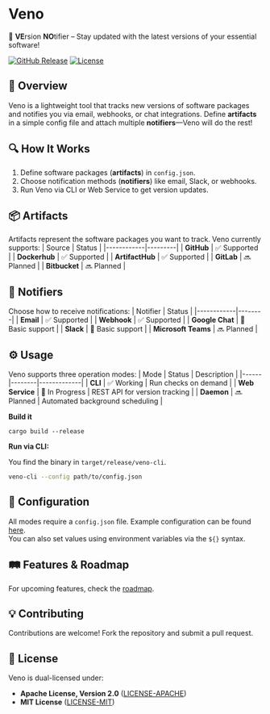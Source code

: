 # **Veno**

📢 **VE**rsion **NO**tifier – Stay updated with the latest versions of your essential software!

[![GitHub Release](https://img.shields.io/github/v/release/marekzan/veno)](https://github.com/marekzan/veno/releases)
[![License](https://img.shields.io/badge/license-Apache%202.0%20or%20MIT-blue.svg)](./LICENSE)

## 🚀 **Overview**

Veno is a lightweight tool that tracks new versions of software packages and notifies you via email, webhooks, or chat integrations. Define **artifacts** in a simple config file and attach multiple **notifiers**—Veno will do the rest!

## 🔍 **How It Works**

1. Define software packages (**artifacts**) in `config.json`.
2. Choose notification methods (**notifiers**) like email, Slack, or webhooks.
3. Run Veno via CLI or Web Service to get version updates.

## 📦 **Artifacts**

Artifacts represent the software packages you want to track. Veno currently supports:
| Source | Status |
|------------|---------|
| **GitHub** | ✅ Supported |
| **Dockerhub** | ✅ Supported |
| **ArtifactHub** | ✅ Supported |
| **GitLab** | 🔜 Planned |
| **Bitbucket** | 🔜 Planned |

## 🔔 **Notifiers**

Choose how to receive notifications:
| Notifier | Status |
|------------|--------|
| **Email** | ✅ Supported |
| **Webhook** | ✅ Supported |
| **Google Chat** | 🚧 Basic support |
| **Slack** | 🚧 Basic support |
| **Microsoft Teams** | 🔜 Planned |

## ⚙️ **Usage**

Veno supports three operation modes:
| Mode | Status | Description |
|------|--------|-------------|
| **CLI** | ✅ Working | Run checks on demand |
| **Web Service** | 🚧 In Progress | REST API for version tracking |
| **Daemon** | 🔜 Planned | Automated background scheduling |

**Build it**

`cargo build --release`

**Run via CLI:**

You find the binary in `target/release/veno-cli`.

```sh
veno-cli --config path/to/config.json
```

## 🔧 **Configuration**

All modes require a `config.json` file. Example configuration can be found [here](examples/CONFIG.md).  
You can also set values using environment variables via the `${}` syntax.

## 🛤️ **Features & Roadmap**

For upcoming features, check the [roadmap](ROADMAP.md).

## 💡 **Contributing**

Contributions are welcome! Fork the repository and submit a pull request.

## 📝 **License**

Veno is dual-licensed under:

- **Apache License, Version 2.0** ([LICENSE-APACHE](./LICENSE-APACHE))
- **MIT License** ([LICENSE-MIT](./LICENSE-MIT))
